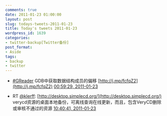 ```yaml
---
comments: true
date: 2011-01-23 01:00:00
layout: post
slug: todays-tweets-2011-01-23
title: Today's tweets 2011-01-23
wordpress_id: 1639
categories:
- twitter-backup[Twitter备份]
post_format:
- Aside
tags:
- backup
- twitter
---
```





  * [#GReader](http://search.twitter.com/search?q=%23GReader) GDB中获取数据结构成员的偏移 [http://j.mp/fcfqZ2](http://j.mp/fcfqZ2) [00:59:29, 2011-01-23](http://twitter.com/gfrog/statuses/28859307177021441)





  * RT [@klerff](http://twitter.com/klerff): [http://desktop.simplecd.org/](http://desktop.simplecd.org/)  verycd资源的桌面本地备份，可离线查询在线更新，而且，包含VeryCD删除或审核不通过的资源 [10:40:41, 2011-01-23](http://twitter.com/gfrog/statuses/29005568240779264)




